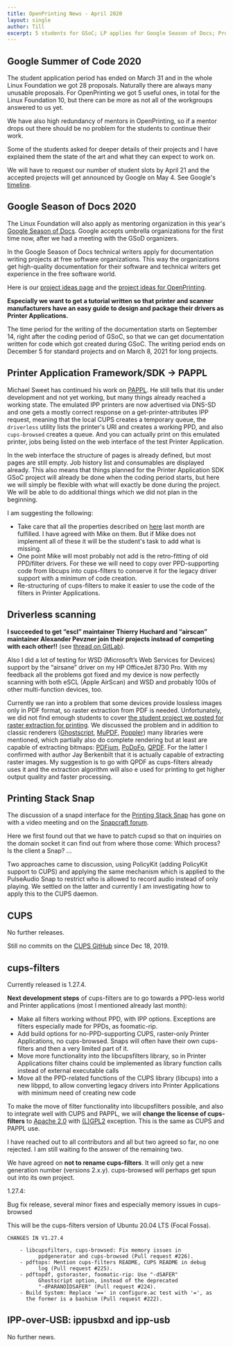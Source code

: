 ```yaml
---
title: OpenPrinting News - April 2020
layout: single
author: Till
excerpt: 5 students for GSoC; LP applies for Google Season of Docs; Progress of PAPPL, Driverless Scanning, and CUPS Snap, cups-filters license change
---
```


## Google Summer of Code 2020
The student application period has ended on March 31 and in the whole Linux Foundation we got 28 proposals. Naturally there are always many unusable proposals. For OpenPrinting we got 5 useful ones, in total for the Linux Foundation 10, but there can be more as not all of the workgroups answered to us yet.

We have also high redundancy of mentors in OpenPrinting, so if a mentor drops out there should be no problem for the students to continue their work.

Some of the students asked for deeper details of their projects and I have explained them the state of the art and what they can expect to work on.

We will have to request our number of student slots by April 21 and the accepted projects will get announced by Google on May 4. See Google's [timeline](https://developers.google.com/open-source/gsoc/timeline).

## Google Season of Docs 2020
The Linux Foundation will also apply as mentoring organization in this year's [Google Season of Docs](https://developers.google.com/season-of-docs/). Google accepts umbrella organizations for the first time now, after we had a meeting with the GSoD organizers.

In the Google Season of Docs technical writers apply for documentation writing projects at free software organizations. This way the organizations get high-quality documentation for their software and technical writers get experience in the free software world.

Here is our [project ideas page](https://wiki.linuxfoundation.org/gsoc/google-season-of-docs-2020) and the [project ideas for OpenPrinting](https://wiki.linuxfoundation.org/gsoc/google-season-of-docs-2020-openprinting-projects).

**Especially we want to get a tutorial written so that printer and scanner manufacturers have an easy guide to design and package their drivers as Printer Applications.**

The time period for the writing of the documentation starts on September 14, right after the coding period of GSoC, so that we can get documentation written for code which got created during GSoC. The writing period ends on December 5 for standard projects and on March 8, 2021 for long projects.

## Printer Application Framework/SDK -> PAPPL
Michael Sweet has continued his work on [PAPPL](https://github.com/michaelrsweet/pappl/). He still tells that itis under development and not yet working, but many things already reached a working state. The emulated IPP printers are now advertised via DNS-SD and one gets a mostly correct response on a get-printer-attributes IPP request, meaning that the local CUPS creates a temporary queue, the `driverless` utility lists the printer's URI and creates a working PPD, and also `cups-browsed` creates a queue. And you can actually print on this emulated printer, jobs being listed on the web interface of the test Printer Application.

In the web interface the structure of pages is already defined, but most pages are still empty. Job history list and consumables are displayed already.
This also means that things planned for the Printer Application SDK GSoC project will already be done when the coding period starts, but here we will simply be flexible with what will exactly be done during the project. We will be able to do additional things which we did not plan in the beginning.

I am suggesting the following:
- Take care that all the properties described on [here](https://openprinting.github.io/OpenPrinting-News-March-2020/#printer-application-frameworksdk---pappl) last month are fulfilled. I have agreed with Mike on them. But if Mike does not implement all of these it will be the student's task to add what is missing.
- One point Mike will most probably not add is the retro-fitting of old PPD/filter drivers. For these we will need to copy over PPD-supporting code from libcups into cups-filters to conserve it for the legacy driver support with a minimum of code creation.
- Re-structuring of cups-filters to make it easier to use the code of the filters in Printer Applications.

## Driverless scanning
**I succeeded to get “escl” maintainer Thierry Huchard and “airscan” maintainer Alexander Pevzner join their projects instead of competing with each other!!** (see [thread on GitLab](https://gitlab.com/sane-project/backends/issues/202)).

Also I did a lot of testing for WSD (Microsoft’s Web Services for Devices) support by the “airsane” driver on my HP OfficeJet 8730 Pro. With my feedback all the problems got fixed and my device is now perfectly scanning with both eSCL (Apple AirScan) and WSD and probably 100s of other multi-function devices, too.

Currently we ran into a problem that some devices provide lossless images only in PDF format, so raster extraction from PDF is needed. Unfortunately, we did not find emough students to cover [the student project we posted for raster extraction for printing](https://wiki.linuxfoundation.org/gsoc/google-summer-code-2020-openprinting-projects#extract_raster_data_from_pdfs_for_direct_printing). We discussed the problem and in addition to classic renderers ([Ghostscript](http://www.ghostscript.com/), [MuPDF](https://mupdf.com/), [Poppler](https://poppler.freedesktop.org/)) many libraries were mentioned, which partially also do complete rendering but at least are capable of extracting bitmaps: [PDFium](https://opensource.google/projects/pdfium), [PoDoFo](http://podofo.sourceforge.net/), [QPDF](http://qpdf.sourceforge.net/). For the latter I confirmed with author Jay Berkenbilt that it is actually capable of extracting raster images. My suggestion is to go with QPDF as cups-filters already uses it and the extraction algorithm will also e used for printing to get higher output quality and faster processing.

## Printing Stack Snap
The discussion of a snapd interface for the [Printing Stack Snap](https://github.com/OpenPrinting/printing-stack-snap) has gone on with a video meeting and on the [Snapcraft forum](https://forum.snapcraft.io/t/interface-request-cups-control-on-cups-snap-and-including-d-bus/).

Here we first found out that we have to patch cupsd so that on inquiries on the domain socket it can find out from where those come: Which process? Is the client a Snap? ...

Two approaches came to discussion, using PolicyKit (adding PolicyKit support to CUPS) and applying the same mechanism which is applied to the PulseAudio Snap to restrict who is allowed to record audio instead of only playing. We settled on the latter and currently I am investigating how to apply this to the CUPS daemon.

## CUPS
No further releases.

Still no commits on the [CUPS GitHub](https://github.com/apple/cups) since Dec 18, 2019.

## cups-filters
Currently released is 1.27.4.

**Next development steps** of cups-filters are to go towards a PPD-less world and Printer applications (most I mentioned already last month):
- Make all filters working without PPD, with IPP options. Exceptions are filters especially made for PPDs, as foomatic-rip.
- Add build options for no-PPD-supporting CUPS, raster-only Printer Applications, no cups-browsed. Snaps will often have their own cups-filters and then a very limited part of it.
- Move more functionality into the libcupsfilters library, so in Printer Applications filter chains could be implemented as library function calls instead of external executable calls
- Move all the PPD-related functions of the CUPS library (libcups) into a new libppd, to allow converting legacy drivers into Printer Applications with minimum need of creating new code

To make the move of filter functionality into libcupsfilters possible, and also to integrate well with CUPS and PAPPL, we will **change the license of cups-filters** to [Apache 2.0](https://github.com/apple/cups/blob/master/LICENSE) with [(L)GPL2](https://github.com/apple/cups/blob/master/NOTICE) exception. This is the same as CUPS and PAPPL use.

I have reached out to all contributors and all but two agreed so far, no one rejected. I am still waiting fo the answer of the remaining two.

We have agreed on **not to rename cups-filters**. It will only get a new generation number (versions 2.x.y). cups-browsed will perhaps get spun out into its own project.

1.27.4:

Bug fix release, several minor fixes and especially memory issues in cups-browsed

This will be the cups-filters version of Ubuntu 20.04 LTS (Focal Fossa).

```
CHANGES IN V1.27.4

	- libcupsfilters, cups-browsed: Fix memory issues in
          ppdgenerator and cups-browsed (Pull request #226).
	- pdftops: Mention cups-filters README, CUPS README in debug
          log (Pull request #225).
	- pdftopdf, gstoraster, foomatic-rip: Use "-dSAFER"
          Ghostscript option, instead of the deprecated
          "-dPARANOIDSAFER" (Pull request #224).
	- Build System: Replace '==' in configure.ac test with '=', as
	  the former is a bashism (Pull request #222).
```


## IPP-over-USB: ippusbxd and ipp-usb

No further news.
